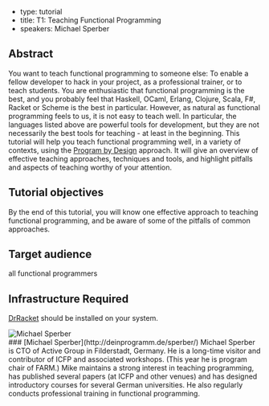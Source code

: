 - type: tutorial
- title: T1: Teaching Functional Programming
- speakers: Michael Sperber

## Abstract
You want to teach functional programming to someone else: To enable a fellow developer to hack in your project, as a professional trainer, or to teach students.  You are enthusiastic that functional programming is the best, and you probably feel that Haskell, OCaml, Erlang, Clojure, Scala, F#, Racket or Scheme is the best in particular.  However, as natural as functional programming feels to us, it is not easy to teach well. In particular, the languages listed above are powerful tools for development, but they are not necessarily the best tools for teaching - at least in the beginning. This tutorial will help you teach functional programming well, in a variety of contexts, using the [Program by Design](http://www.programbydesign.org/) approach.  It will give an overview of effective teaching approaches, techniques and tools, and highlight pitfalls and aspects of teaching worthy of your attention.

## Tutorial objectives
By the end of this tutorial, you will know one effective approach to teaching functional programming, and be aware of some of the pitfalls of common approaches.

## Target audience
all functional programmers

## Infrastructure Required
[DrRacket](http://racket-lang.org/) should be installed on your system.

<div class="author media" media:type="text/omd">

<div class="image">
<div class="avatar">
<img src="img/michael-sperber.jpg" alt="Michael Sperber"></img>
</div>
</div>

<div class="content" media:type="text/omd">
### [Michael Sperber](http://deinprogramm.de/sperber/)
Michael Sperber is CTO of Active Group in Filderstadt, Germany.  He is a long-time visitor and contributor of ICFP and associated workshops.  (This year he is program chair of FARM.)  Mike maintains a strong interest in teaching programming, has published several papers (at ICFP and other venues) and has designed introductory courses for several German universities.  He also regularly conducts professional training in functional programming.
</div>

</div>
